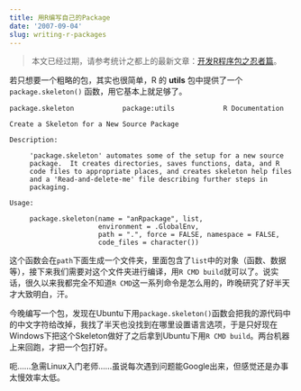 ```yaml
---
title: 用R编写自己的Package
date: '2007-09-04'
slug: writing-r-packages
---
```


> 本文已经过期，请参考统计之都上的最新文章：[开发R程序包之忍者篇](https://cosx.org/2011/05/write-r-packages-like-a-ninja/)。

若只想要一个粗略的包，其实也很简单，R 的 **utils** 包中提供了一个 `package.skeleton()` 函数，用它基本上就足够了。

```
package.skeleton            package:utils            R Documentation

Create a Skeleton for a New Source Package

Description:

     'package.skeleton' automates some of the setup for a new source
     package.  It creates directories, saves functions, data, and R
     code files to appropriate places, and creates skeleton help files
     and a 'Read-and-delete-me' file describing further steps in
     packaging.

Usage:

     package.skeleton(name = "anRpackage", list,
                      environment = .GlobalEnv,
                      path = ".", force = FALSE, namespace = FALSE,
                      code_files = character())
```


这个函数会在`path`下面生成一个文件夹，里面包含了`list`中的对象（函数、数据等），接下来我们需要对这个文件夹进行编译，用`R CMD build`就可以了。说实话，很久以来我都完全不知道`R CMD`这一系列命令是怎么用的，昨晚研究了好半天才大致明白，汗。

今晚编写一个包，发现在Ubuntu下用`package.skeleton()`函数会把我的源代码中的中文字符给改掉，我找了半天也没找到在哪里设置语言选项，于是只好现在Windows下把这个Skeleton做好了之后拿到Ubuntu下用`R CMD build`。两台机器上来回跑，才把一个包打好。

呃……急需Linux入门老师……虽说每次遇到问题能Google出来，但感觉还是办事太慢效率太低。

